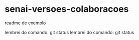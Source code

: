 # senai-versoes-colaboracoes

readme de exemplo

lembrei do comando: git status
lembrei do comando: git status